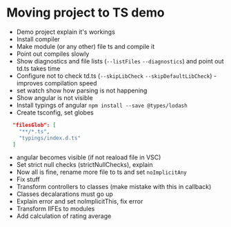 # Moving project to TS demo

- Demo project explain it's workings
- Install compiler
- Make module (or any other) file ts and compile it
- Point out compiles slowly
- Show diagnostics and file lists (`--listFiles` `--diagnostics`) and point out td.ts takes time
- Configure not to check td.ts (`--skipLibCheck` `--skipDefaultLibCheck`) - improves compilation speed
- set watch show how parsing is not happening
- Show angular is not visible
- Install typings of angular `npm install --save @types/lodash`
- Create tsconfig, set globes

```json
  "filesGlob": [
    "**/*.ts",
    "typings/index.d.ts"
  ] 
```
- angular becomes visible (if not reaload file in VSC)
- Set strict null checks (strictNullChecks), explain
- Now all is fine, rename more file to ts and set `noImplicitAny`
- Fix stuff 
- Transform controllers to classes (make mistake with this in callback)
- Classes decalarations must go up
- Explain error and set noImplicitThis, fix error
- Transform IIFEs to modules
- Add calculation of rating average
